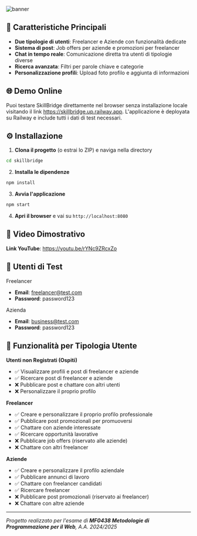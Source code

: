 ![banner](https://github.com/user-attachments/assets/a5ad56e1-e090-483d-b5e9-4bfc3fb155d7)

## 🚀 Caratteristiche Principali

- **Due tipologie di utenti**: Freelancer e Aziende con funzionalità dedicate
- **Sistema di post**: Job offers per aziende e promozioni per freelancer
- **Chat in tempo reale**: Comunicazione diretta tra utenti di tipologie diverse
- **Ricerca avanzata**: Filtri per parole chiave e categorie
- **Personalizzazione profili**: Upload foto profilo e aggiunta di informazioni

## 🌐 Demo Online

Puoi testare SkillBridge direttamente nel browser senza installazione locale visitando il link https://skillbridge.up.railway.app. L'applicazione è deployata su Railway e include tutti i dati di test necessari.

## ⚙️ Installazione

1. **Clona il progetto** (o estrai lo ZIP) e naviga nella directory
```bash
cd skillbridge
```

2. **Installa le dipendenze**
```bash
npm install
```

3. **Avvia l'applicazione**
```bash
npm start
```

4. **Apri il browser** e vai su `http://localhost:8080`

## 🎥 Video Dimostrativo

**Link YouTube**: https://youtu.be/rYNc9ZRcxZo

## 👥 Utenti di Test

Freelancer
- **Email**: freelancer@test.com
- **Password**: password123

Azienda
- **Email**: business@test.com  
- **Password**: password123

## 🎯 Funzionalità per Tipologia Utente

**Utenti non Registrati (Ospiti)**
- ✅ Visualizzare profili e post di freelancer e aziende
- ✅ Ricercare post di freelancer e aziende 
- ❌ Pubblicare post e chattare con altri utenti
- ❌ Personalizzare il proprio profilo

**Freelancer**
- ✅ Creare e personalizzare il proprio profilo professionale
- ✅ Pubblicare post promozionali per promuoversi
- ✅ Chattare con aziende interessate
- ✅ Ricercare opportunità lavorative 
- ❌ Pubblicare job offers (riservato alle aziende)
- ❌ Chattare con altri freelancer

**Aziende**
- ✅ Creare e personalizzare il profilo aziendale
- ✅ Pubblicare annunci di lavoro
- ✅ Chattare con freelancer candidati
- ✅ Ricercare freelancer
- ❌ Pubblicare post promozionali (riservato ai freelancer)
- ❌ Chattare con altre aziende

---

*Progetto realizzato per l'esame di **MF0438 Metodologie di Programmazione per il Web**, A.A. 2024/2025*
